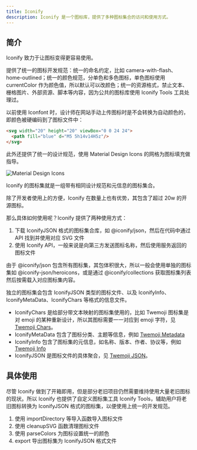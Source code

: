 ```yaml
---
title: Iconify
description: Iconify 是一个图标库，提供了多种图标集合的访问和使用方式。
---
```


## 简介

Iconify 致力于让图标变得更容易使用。

提供了统一的图标开发规范：统一的命名约定，比如 camera-with-flash、home-outlined；统一的颜色规范，分单色和多色图标，单色图标使用 currentColor 作为颜色值，所以默认可以改颜色；统一的资源格式，禁止文本、栅格图片、外部资源、脚本等内容，因为公共的图标库使用 Iconify Tools 工具处理过。

以前使用 Iconfont 时，设计师在网站手动上传图标时是不会转换为自动颜色的，即颜色被硬编码到了图标文件中：

```html
<svg width="20" height="20" viewBox="0 0 24 24">
  <path fill="blue" d="M5 5h14v14H5z"/>
</svg>
```

此外还提供了统一的设计规范，使用 Material Design Icons 的网格为图标填充做指导。

![Material Design Icons](https://mgear-image.oss-cn-shanghai.aliyuncs.com/image/other/202504010251952.png)

Iconify 的图标集就是一组带有相同设计规范和元信息的图标集合。

除了开发者使用上的方便，Iconify 在数量上也有优势，其包含了超过 20w 的开源图标。

那么具体如何使用呢？Iconify 提供了两种使用方式：

1. 下载 IconifyJSON 格式的图标集合库，如 @iconify/json，然后在代码中通过 API 找到并使用对应 SVG 文件
2. 使用 Iconify API，一般来说是向第三方发送图标名称，然后使用服务返回的图标文件

由于 @iconify/json 包含所有图标集，其包体积很大，所以一般会使用单独的图标集如 @iconify-json/heroicons，或是通过 @iconify/collections 获取图标集列表然后按需载入对应图标集内容。

独立的图标集会包含 IconifyJSON 类型的图标文件、以及 IconifyInfo、IconifyMetaData、IconifyChars 等格式的信息文件。

* IconifyChars 是给部分带文本映射的图标集使用的，比如 Twemoji 图标集是对 emoji 的某种重新设计，所以其图标需要一一对应到 emoji 字符，见 [Twemoji Chars](https://www.npmjs.com/package/@iconify-json/twemoji?activeTab=code)。
* IconifyMetaData 包含了图标分类、主题等信息，例如 [Twemoji Metadata](https://www.npmjs.com/package/@iconify-json/twemoji?activeTab=code)
* IconifyInfo 包含了图标集的元信息，如名称、版本、作者、协议等，例如 [Twemoji Info](https://www.npmjs.com/package/@iconify-json/twemoji?activeTab=code)
* IconifyJSON 是图标文件的具体聚合，见 [Twemoji JSON](https://www.npmjs.com/package/@iconify-json/twemoji?activeTab=code)。

## 具体使用

尽管 Iconify 做到了开箱即用，但是部分老旧项目仍然需要维持使用大量老旧图标的现状。所以 Iconify 也提供了自定义图标集工具 Iconify Tools，辅助用户将老旧图标转换为 IconifyJSON 格式的图标集，以便使用上统一的开发规范。

1. 使用 importDirectory 等导入函数导入图标文件
2. 使用 cleanupSVG 函数清理图标文件
3. 使用 parseColors 为图标设置统一的颜色
4. export 导出图标集为 IconifyJSON 格式文件

<!-- continue on https://iconify.design/docs/usage/css/ -->
